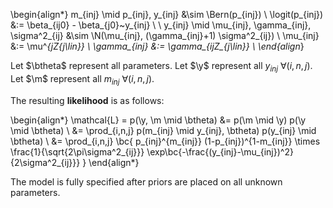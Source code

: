 \begin{align*}
  m_{inj} \mid p_{inj}, y_{inj} &\sim \Bern(p_{inj}) \\
  \logit(p_{inj}) &:= \beta_{ij0} - \beta_{j0}~y_{inj} \\
  \\
  y_{inj} \mid \mu_{inj}, \gamma_{inj}, \sigma^2_{ij}
  &\sim \N(\mu_{inj}, (\gamma_{inj}+1) \sigma^2_{ij}) \\
  \mu_{inj} &:= \mu^*_{jZ_{j\lin}} \\
  \gamma_{inj} &:= \gamma_{ijZ_{j\lin}} \\
\end{align*}

Let $\btheta$ represent all parameters.
Let $\y$ represent all $y_{inj} ~ \forall(i,n,j)$.
Let $\m$ represent all $m_{inj} ~ \forall(i,n,j)$.

The resulting **likelihood** is as follows:

\begin{align*}
\mathcal{L} = p(\y, \m \mid \btheta) &= p(\m \mid \y) p(\y \mid \btheta) \\
&= \prod_{i,n,j} p(m_{inj} \mid y_{inj}, \btheta) p(y_{inj} \mid \btheta) \\
&= \prod_{i,n,j} \bc{
  p_{inj}^{m_{inj}} (1-p_{inj})^{1-m_{inj}} \times 
   \frac{1}{\sqrt{2\pi\sigma^2_{ij}}} \exp\bc{-\frac{(y_{inj}-\mu_{inj})^2}{2\sigma^2_{ij}}}
}
\end{align*}

The model is fully specified after priors are placed on all unknown parameters.
